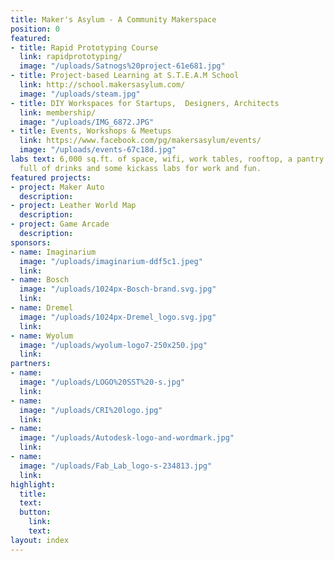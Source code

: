 ```yaml
---
title: Maker's Asylum - A Community Makerspace
position: 0
featured:
- title: Rapid Prototyping Course
  link: rapidprototyping/
  image: "/uploads/Satnogs%20project-61e681.jpg"
- title: Project-based Learning at S.T.E.A.M School
  link: http://school.makersasylum.com/
  image: "/uploads/steam.jpg"
- title: DIY Workspaces for Startups,  Designers, Architects
  link: membership/
  image: "/uploads/IMG_6872.JPG"
- title: Events, Workshops & Meetups
  link: https://www.facebook.com/pg/makersasylum/events/
  image: "/uploads/events-67c18d.jpg"
labs text: 6,000 sq.ft. of space, wifi, work tables, rooftop, a pantry with a fridge
  full of drinks and some kickass labs for work and fun.
featured projects:
- project: Maker Auto
  description: 
- project: Leather World Map
  description: 
- project: Game Arcade
  description: 
sponsors:
- name: Imaginarium
  image: "/uploads/imaginarium-ddf5c1.jpeg"
  link: 
- name: Bosch
  image: "/uploads/1024px-Bosch-brand.svg.jpg"
  link: 
- name: Dremel
  image: "/uploads/1024px-Dremel_logo.svg.jpg"
  link: 
- name: Wyolum
  image: "/uploads/wyolum-logo7-250x250.jpg"
  link: 
partners:
- name: 
  image: "/uploads/LOGO%20SST%20-s.jpg"
  link: 
- name: 
  image: "/uploads/CRI%20logo.jpg"
  link: 
- name: 
  image: "/uploads/Autodesk-logo-and-wordmark.jpg"
  link: 
- name: 
  image: "/uploads/Fab_Lab_logo-s-234813.jpg"
  link: 
highlight:
  title: 
  text: 
  button:
    link: 
    text: 
layout: index
---
```


